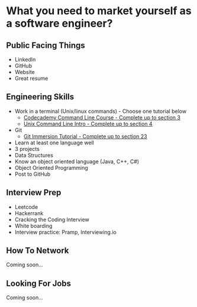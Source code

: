 # What you need to market yourself as a software engineer?  

## Public Facing Things  
* LinkedIn  
* GitHub  
* Website
* Great resume  

## Engineering Skills  
* Work in a terminal (Unix/linux commands) - Choose one tutorial below
    * [Codecademy Command Line Course - Complete up to section 3](https://www.codecademy.com/learn/learn-the-command-line)
    * [Unix Command Line Intro - Complete up to section 4](http://www.ee.surrey.ac.uk/Teaching/Unix/)
* Git
    * [Git Immersion Tutorial - Complete up to section 23](http://gitimmersion.com/)  
* Learn at least one language well
* 3 projects
* Data Structures
* Know an object oriented language (Java, C++, C#)  
* Object Oriented Programming
* Post to GitHub

## Interview Prep
* Leetcode
* Hackerrank
* Cracking the Coding Interview
* White boarding
* Interview practice: Pramp, Interviewing.io  

## How To Network
Coming soon...  

## Looking For Jobs
Coming soon...  
